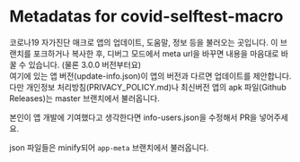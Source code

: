 # Metadatas for covid-selftest-macro
코로나19 자가진단 매크로 앱의 업데이트, 도움말, 정보 등을 불러오는 곳입니다.
이 브랜치를 포크하거나 복사한 후, 디버그 모드에서 meta url을 바꾸면 내용을 마음대로 바꿀 수 있습니다.
(물론 3.0.0 버전부터요)  
여기에 있는 앱 버전(update-info.json)이 앱의 버전과 다르면 업데이트를 제안합니다.  
다만 개인정보 처리방침(PRIVACY_POLICY.md)나 최신버전 앱의 apk 파일(Github Releases)는 master 브랜치에서 불러옵니다.

본인이 앱 개발에 기여했다고 생각한다면 info-users.json을 수정해서 PR을 넣어주세요.

json 파일들은 minify되어 `app-meta` 브랜치에서 불러옵니다.

